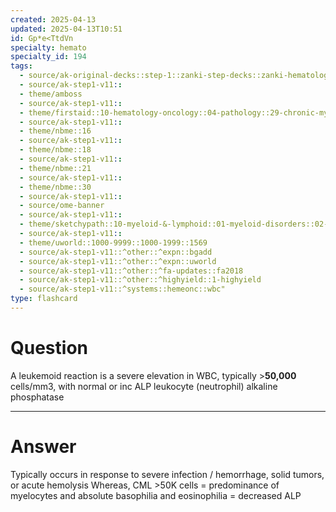 ```yaml
---
created: 2025-04-13
updated: 2025-04-13T10:51
id: Gp*e<TtdVn
specialty: hemato
specialty_id: 194
tags:
  - source/ak-original-decks::step-1::zanki-step-decks::zanki-hematology-&-oncology::pathoma-wbc
  - source/ak-step1-v11::
  - theme/amboss
  - source/ak-step1-v11::
  - theme/firstaid::10-hematology-oncology::04-pathology::29-chronic-myeloproliferative-disorders::leukemoid-reaction
  - source/ak-step1-v11::
  - theme/nbme::16
  - source/ak-step1-v11::
  - theme/nbme::18
  - source/ak-step1-v11::
  - theme/nbme::21
  - source/ak-step1-v11::
  - theme/nbme::30
  - source/ak-step1-v11::
  - source/ome-banner
  - source/ak-step1-v11::
  - theme/sketchypath::10-myeloid-&-lymphoid::01-myeloid-disorders::02-acute-myeloid-leukemia-(aml)-&-chronic-myeloid-leukemia-(cml)
  - source/ak-step1-v11::
  - theme/uworld::1000-9999::1000-1999::1569
  - source/ak-step1-v11::^other::^expn::bgadd
  - source/ak-step1-v11::^other::^expn::uworld
  - source/ak-step1-v11::^other::^fa-updates::fa2018
  - source/ak-step1-v11::^other::^highyield::1-highyield
  - source/ak-step1-v11::^systems::hemeonc::wbc"
type: flashcard
---
```


# Question
A leukemoid reaction is a severe elevation in WBC, typically >**50,000** cells/mm3, with normal or inc ALP leukocyte (neutrophil) alkaline phosphatase

---

# Answer
Typically occurs in response to severe infection / hemorrhage, solid tumors, or acute hemolysis  Whereas, CML >50K cells = predominance of myelocytes and absolute basophilia and eosinophilia = decreased ALP